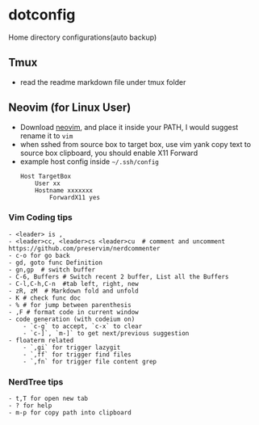# dotconfig

Home directory configurations(auto backup)

## Tmux

- read the readme markdown file under tmux folder

## Neovim (for Linux User)

- Download [neovim](https://github.com/neovim/neovim/wiki/Installing-Neovim), and place it inside your PATH, I would suggest rename it to `vim`
- when sshed from source box to target box, use vim yank copy text to source box clipboard, you should enable X11 Forward
- example host config inside `~/.ssh/config`
	```
	Host TargetBox
		User xx
		Hostname xxxxxxx
	    	ForwardX11 yes
	```
            

### Vim Coding tips

```
- <leader> is ,
- <leader>cc, <leader>cs <leader>cu  # comment and uncomment https://github.com/preservim/nerdcommenter
- c-o for go back
- gd, goto func Definition
- gn,gp  # switch buffer
- C-6, Buffers # Switch recent 2 buffer, List all the Buffers
- C-l,C-h,C-n  #tab left, right, new
- zR, zM  # Markdown fold and unfold
- K # check func doc
- % # for jump between parenthesis
- ,F # format code in current window
- code generation (with codeium on)
    - `c-g` to accept, `c-x` to clear
    - `c-]`, `m-]` to get next/previous suggestion
- floaterm related
    - `,gi` for trigger lazygit
    - `,ff` for trigger find files
    - `,fn` for trigger file content grep
```

### NerdTree tips

```
- t,T for open new tab
- ? for help
- m-p for copy path into clipboard
```
